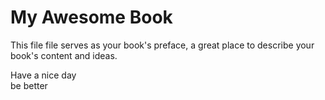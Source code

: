 My Awesome Book
=======

This file file serves as your book's preface, a great place to describe your book's content and ideas.

Have a nice day   
be better 